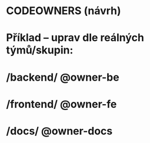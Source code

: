 # CODEOWNERS (návrh)

# Příklad – uprav dle reálných týmů/skupin:
# /backend/   @owner-be
# /frontend/  @owner-fe
# /docs/      @owner-docs
